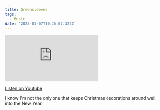 ```yaml
---
title: Greensleeves
tags:
  - Music
date: '2023-01-07T10:35:07.322Z'
---
```


<iframe src="https://www.youtube-nocookie.com/embed/VysJWbag96k?modestbranding=1&showinfo=0&rel=0" title="YouTube video player" frameborder="0" allow="accelerometer; autoplay; encrypted-media; gyroscope; picture-in-picture;" allowfullscreen class="youtube_video"></iframe>

[Listen on Youtube](https://youtu.be/VysJWbag96k)

I know I'm not the only one that keeps Christmas decorations around well into the New Year.
